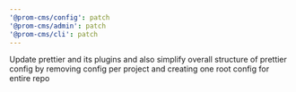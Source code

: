```yaml
---
'@prom-cms/config': patch
'@prom-cms/admin': patch
'@prom-cms/cli': patch
---
```


Update prettier and its plugins and also simplify overall structure of prettier config by removing config per project and creating one root config for entire repo
